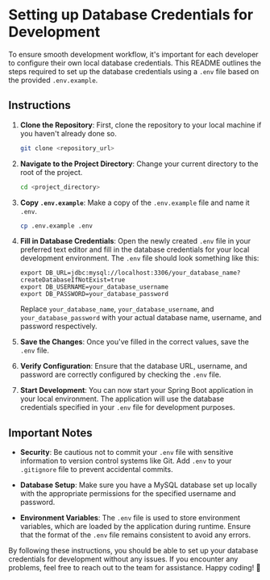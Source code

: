 # Setting up Database Credentials for Development

To ensure smooth development workflow, it's important for each developer to configure their own local database
credentials. This README outlines the steps required to set up the database credentials using a `.env` file based on the
provided `.env.example`.

## Instructions

1. **Clone the Repository**: First, clone the repository to your local machine if you haven't already done so.

    ```bash
    git clone <repository_url>
    ```

2. **Navigate to the Project Directory**: Change your current directory to the root of the project.

    ```bash
    cd <project_directory>
    ```

3. **Copy `.env.example`**: Make a copy of the `.env.example` file and name it `.env`.

    ```bash
    cp .env.example .env
    ```

4. **Fill in Database Credentials**: Open the newly created `.env` file in your preferred text editor and fill in the
   database credentials for your local development environment. The `.env` file should look something like this:

    ```dotenv
    export DB_URL=jdbc:mysql://localhost:3306/your_database_name?createDatabaseIfNotExist=true
    export DB_USERNAME=your_database_username
    export DB_PASSWORD=your_database_password
    ```

   Replace `your_database_name`, `your_database_username`, and `your_database_password` with your actual database name,
   username, and password respectively.

5. **Save the Changes**: Once you've filled in the correct values, save the `.env` file.

6. **Verify Configuration**: Ensure that the database URL, username, and password are correctly configured by checking
   the `.env` file.

7. **Start Development**: You can now start your Spring Boot application in your local environment. The application will
   use the database credentials specified in your `.env` file for development purposes.

## Important Notes

- **Security**: Be cautious not to commit your `.env` file with sensitive information to version control systems like
  Git. Add `.env` to your `.gitignore` file to prevent accidental commits.

- **Database Setup**: Make sure you have a MySQL database set up locally with the appropriate permissions for the
  specified username and password.

- **Environment Variables**: The `.env` file is used to store environment variables, which are loaded by the application
  during runtime. Ensure that the format of the `.env` file remains consistent to avoid any errors.

By following these instructions, you should be able to set up your database credentials for development without any
issues. If you encounter any problems, feel free to reach out to the team for assistance. Happy coding! 🚀
